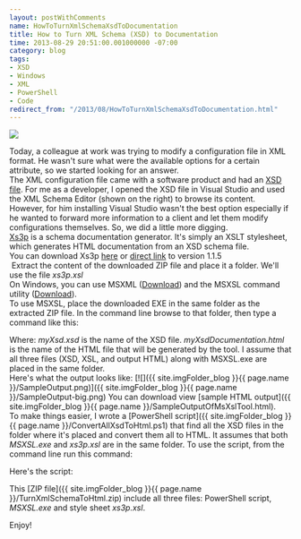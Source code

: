 ```yaml
---
layout: postWithComments
name: HowToTurnXmlSchemaXsdToDocumentation
title: How to Turn XML Schema (XSD) to Documentation
time: 2013-08-29 20:51:00.001000000 -07:00
category: blog
tags:
- XSD
- Windows
- XML
- PowerShell
- Code
redirect_from: "/2013/08/HowToTurnXmlSchemaXsdToDocumentation.html"
---
```

<a href="{{ site.imgFolder_blog }}{{ page.name }}/VSXmlSchemaEditor-big.png">
    <img class="imageOnRight" src="{{ site.imgFolder_blog }}{{ page.name }}/VSXmlSchemaEditor.png">
</a>

Today, a colleague at work was trying to modify a configuration file in XML format. He wasn't sure what were the available options for a certain attribute, so we started looking for an answer.     
The XML configuration file came with a software product and had an [XSD file](https://en.wikipedia.org/wiki/XSD). For me as a developer, I opened the XSD file in Visual Studio and used the XML Schema Editor (shown on the right) to browse its content.     
However, for him installing Visual Studio wasn't the best option especially if he wanted to forward more information to a client and let them modify configurations themselves. So, we did a little more digging.     
[Xs3p](http://wiki.fiforms.org/index.php/Xs3p) is a schema documentation generator. It's simply an XSLT stylesheet, which generates HTML documentation from an XSD schema file.     
You can download Xs3p [here](http://xml.fiforms.org/xs3p/) or [direct link](http://sourceforge.net/projects/xs3p/files/xs3p-1.1.5.zip/download) to version 1.1.5     
&nbsp;Extract the content of the downloaded ZIP file and place it a folder. We'll use the file _xs3p.xsl_    
On Windows, you can use MSXML ([Download](http://www.microsoft.com/en-us/download/details.aspx?id=15697)) and the MSXSL command utility ([Download](http://www.microsoft.com/en-us/download/details.aspx?id=21714)).     
To use MSXSL, place the downloaded EXE in the same folder as the extracted ZIP file. In the command line browse to that folder, then type a command like this:     

<script src="https://gist.github.com/AmrEldib/6385853.js"></script>

Where: _myXsd.xsd_ is the name of the XSD file. _myXsdDocumentation.html_ is the name of the HTML file that will be generated by the tool.
        I assume that all three files (XSD, XSL, and output HTML) along with MSXSL.exe are placed in the same folder.     
Here's what the output looks like:
[![]({{ site.imgFolder_blog }}{{ page.name }}/SampleOutput.png)]({{ site.imgFolder_blog }}{{ page.name }}/SampleOutput-big.png)
You can download view [sample HTML output]({{ site.imgFolder_blog }}{{ page.name }}/SampleOutputOfMsXslTool.html).  
To make things easier, I wrote a [PowerShell script]({{ site.imgFolder_blog }}{{ page.name }}/ConvertAllXsdToHtml.ps1) that find all the XSD files in the folder where it's placed and convert them all to HTML. It assumes that both _MSXSL.exe_ and _xs3p.xsl_ are in the same folder.
        To use the script, from the command line run this command:     

<script src="https://gist.github.com/AmrEldib/6386132.js"></script>


Here's the script:

<script src="https://gist.github.com/AmrEldib/6386145.js"></script>


This [ZIP file]({{ site.imgFolder_blog }}{{ page.name }}/TurnXmlSchemaToHtml.zip) include all three files: PowerShell script, _MSXSL.exe_ and style sheet _xs3p.xsl_.

Enjoy!